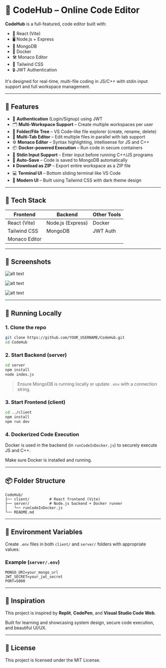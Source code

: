 
# 🚀 CodeHub – Online Code Editor 

**CodeHub** is a full-featured, code editor built with:

- 🧠 React (Vite)
- 🖥️ Node.js + Express
- 💾 MongoDB
- 🐳 Docker
- 🛠️ Monaco Editor
- 🎨 Tailwind CSS
- 🔒 JWT Authentication

It's designed for real-time, multi-file coding in JS/C++ with stdin input support and full workspace management.

---

## 🌟 Features

- 🔐 **Authentication** (Login/Signup) using JWT
- 🗂️ **Multi-Workspace Support** – Create multiple workspaces per user
- 📁 **Folder/File Tree** – VS Code–like file explorer (create, rename, delete)
- 📝 **Multi-Tab Editor** – Edit multiple files in parallel with tab support
- ⚙️ **Monaco Editor** – Syntax highlighting, intellisense for JS and C++
- 📦 **Docker-powered Execution** – Run code in secure containers
- 💬 **Stdin Input Support** – Enter input before running C++/JS programs
- 💾 **Auto-Save** – Code is saved to MongoDB automatically
- ⬇️ **Download as ZIP** – Export entire workspace as a ZIP file
- 💻 **Terminal UI** – Bottom sliding terminal like VS Code
- 🎨 **Modern UI** – Built using Tailwind CSS with dark theme design

---

## 🧱 Tech Stack

| Frontend       | Backend        | Other Tools     |
|----------------|----------------|-----------------|
| React (Vite)   | Node.js (Express) | Docker          |
| Tailwind CSS   | MongoDB        | JWT Auth        |
| Monaco Editor  |                |                 |

---

## 📸 Screenshots

![alt text](image.png)

![alt text](image-1.png)

![alt text](image-2.png)

---

## 🚀 Running Locally

### 1. Clone the repo
```bash
git clone https://github.com/YOUR_USERNAME/CodeHub.git
cd CodeHub
```

### 2. Start Backend (server)
```bash
cd server
npm install
node index.js
```

> Ensure MongoDB is running locally or update `.env` with a connection string.

### 3. Start Frontend (client)
```bash
cd ../client
npm install
npm run dev
```

### 4. Dockerized Code Execution
Docker is used in the backend (in `runCodeInDocker.js`) to securely execute JS and C++.

Make sure Docker is installed and running.

---

## 📦 Folder Structure

```
CodeHub/
├── client/         # React frontend (Vite)
├── server/         # Node.js backend + Docker runner
│   └── runCodeInDocker.js
└── README.md
```

---

## 🔐 Environment Variables

Create `.env` files in both `client/` and `server/` folders with appropriate values:

### Example (`server/.env`)
```env
MONGO_URI=your_mongo_url
JWT_SECRET=your_jwt_secret
PORT=5000
```

---

## 🧠 Inspiration

This project is inspired by **Replit**, **CodePen**, and **Visual Studio Code Web**.

Built for learning and showcasing system design, secure code execution, and beautiful UI/UX.

---

## 📜 License

This project is licensed under the MIT License.
